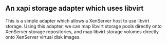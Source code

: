 An xapi storage adapter which uses libvirt
------------------------------------------

This is a simple adapter which allows a XenServer host to use libvirt
storage. Using this adapter, we can map libvirt storage pools directly
onto XenServer storage repositories, and map libvirt storage volumes
directly onto XenServer virtual disk images.


